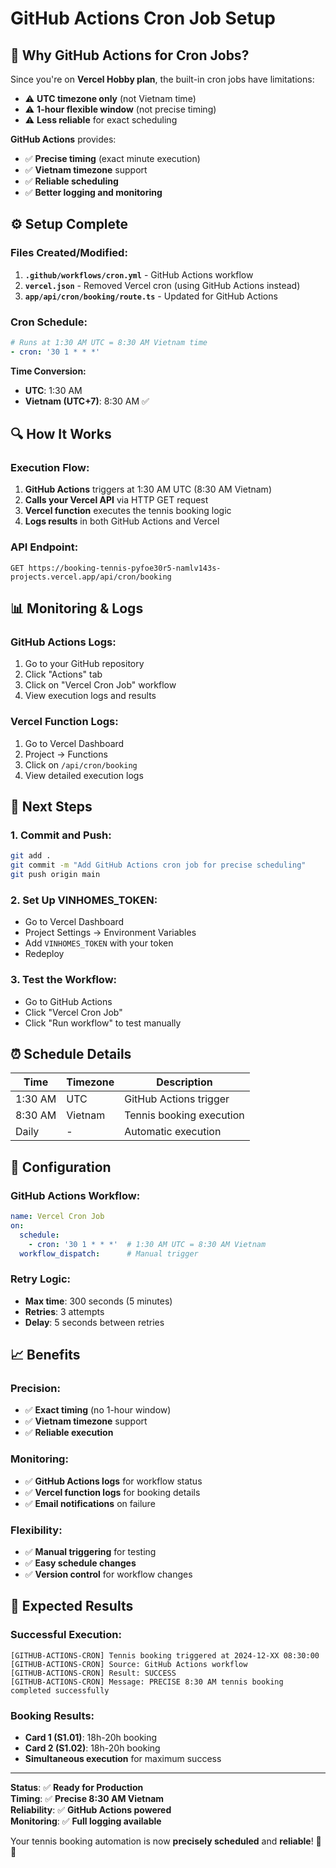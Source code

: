 # GitHub Actions Cron Job Setup

## 🎯 **Why GitHub Actions for Cron Jobs?**

Since you're on **Vercel Hobby plan**, the built-in cron jobs have limitations:
- ⚠️ **UTC timezone only** (not Vietnam time)
- ⚠️ **1-hour flexible window** (not precise timing)
- ⚠️ **Less reliable** for exact scheduling

**GitHub Actions** provides:
- ✅ **Precise timing** (exact minute execution)
- ✅ **Vietnam timezone** support
- ✅ **Reliable scheduling**
- ✅ **Better logging and monitoring**

## ⚙️ **Setup Complete**

### **Files Created/Modified:**

1. **`.github/workflows/cron.yml`** - GitHub Actions workflow
2. **`vercel.json`** - Removed Vercel cron (using GitHub Actions instead)
3. **`app/api/cron/booking/route.ts`** - Updated for GitHub Actions

### **Cron Schedule:**
```yaml
# Runs at 1:30 AM UTC = 8:30 AM Vietnam time
- cron: '30 1 * * *'
```

**Time Conversion:**
- **UTC**: 1:30 AM
- **Vietnam (UTC+7)**: 8:30 AM ✅

## 🔍 **How It Works**

### **Execution Flow:**
1. **GitHub Actions** triggers at 1:30 AM UTC (8:30 AM Vietnam)
2. **Calls your Vercel API** via HTTP GET request
3. **Vercel function** executes the tennis booking logic
4. **Logs results** in both GitHub Actions and Vercel

### **API Endpoint:**
```
GET https://booking-tennis-pyfoe30r5-namlv143s-projects.vercel.app/api/cron/booking
```

## 📊 **Monitoring & Logs**

### **GitHub Actions Logs:**
1. Go to your GitHub repository
2. Click "Actions" tab
3. Click on "Vercel Cron Job" workflow
4. View execution logs and results

### **Vercel Function Logs:**
1. Go to Vercel Dashboard
2. Project → Functions
3. Click on `/api/cron/booking`
4. View detailed execution logs

## 🚀 **Next Steps**

### **1. Commit and Push:**
```bash
git add .
git commit -m "Add GitHub Actions cron job for precise scheduling"
git push origin main
```

### **2. Set Up VINHOMES_TOKEN:**
- Go to Vercel Dashboard
- Project Settings → Environment Variables
- Add `VINHOMES_TOKEN` with your token
- Redeploy

### **3. Test the Workflow:**
- Go to GitHub Actions
- Click "Vercel Cron Job"
- Click "Run workflow" to test manually

## ⏰ **Schedule Details**

| Time | Timezone | Description |
|------|----------|-------------|
| 1:30 AM | UTC | GitHub Actions trigger |
| 8:30 AM | Vietnam | Tennis booking execution |
| Daily | - | Automatic execution |

## 🔧 **Configuration**

### **GitHub Actions Workflow:**
```yaml
name: Vercel Cron Job
on:
  schedule:
    - cron: '30 1 * * *'  # 1:30 AM UTC = 8:30 AM Vietnam
  workflow_dispatch:      # Manual trigger
```

### **Retry Logic:**
- **Max time**: 300 seconds (5 minutes)
- **Retries**: 3 attempts
- **Delay**: 5 seconds between retries

## 📈 **Benefits**

### **Precision:**
- ✅ **Exact timing** (no 1-hour window)
- ✅ **Vietnam timezone** support
- ✅ **Reliable execution**

### **Monitoring:**
- ✅ **GitHub Actions logs** for workflow status
- ✅ **Vercel function logs** for booking details
- ✅ **Email notifications** on failure

### **Flexibility:**
- ✅ **Manual triggering** for testing
- ✅ **Easy schedule changes**
- ✅ **Version control** for workflow changes

## 🎾 **Expected Results**

### **Successful Execution:**
```
[GITHUB-ACTIONS-CRON] Tennis booking triggered at 2024-12-XX 08:30:00
[GITHUB-ACTIONS-CRON] Source: GitHub Actions workflow
[GITHUB-ACTIONS-CRON] Result: SUCCESS
[GITHUB-ACTIONS-CRON] Message: PRECISE 8:30 AM tennis booking completed successfully
```

### **Booking Results:**
- **Card 1 (S1.01)**: 18h-20h booking
- **Card 2 (S1.02)**: 18h-20h booking
- **Simultaneous execution** for maximum success

---

**Status**: ✅ **Ready for Production**  
**Timing**: ✅ **Precise 8:30 AM Vietnam**  
**Reliability**: ✅ **GitHub Actions powered**  
**Monitoring**: ✅ **Full logging available**

Your tennis booking automation is now **precisely scheduled** and **reliable**! 🎾⏰
